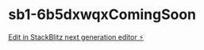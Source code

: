 # sb1-6b5dxwqxComingSoon

[Edit in StackBlitz next generation editor ⚡️](https://stackblitz.com/~/github.com/SystolicPilot/sb1-6b5dxwqxComingSoon)